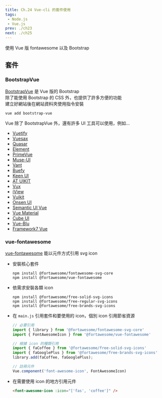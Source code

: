 ```yaml
--- 
title: Ch.24 Vue-cli 的套件使用
tags:
 - Node.js
 - Vue.js
prev: ./ch23
next: ./ch25
---
```

使用 Vue 版 fontawesome 以及 Bootstrap
<!-- more -->

## 套件
### BootstrapVue
[BootstrapVue](https://bootstrap-vue.js.org/) 是 Vue 版的 Bootstrap  
除了能使用 Bootstrap 的 CSS 外，也提供了許多方便的功能  
建立好網站後在網站資料夾使用指令安裝  
```
vue add bootstrap-vue
```

Vue 除了 BootstrapVue 外，還有許多 UI 工具可以使用，例如...
- [Vuetify](https://vuetifyjs.com/zh-Hans/)
- [Vuesax](https://vuesax.com/)
- [Quasar](https://quasar.dev/)
- [Element](https://element.eleme.io/#/zh-CN)
- [PrimeVue](https://www.primefaces.org/primevue/)
- [Muse-UI](https://muse-ui.org/#/zh-CN)
- [Vant](https://youzan.github.io/vant/#/zh-CN/)
- [Buefy](https://buefy.org/)
- [Keen UI](https://josephuspaye.github.io/Keen-UI/#/ui-alert)
- [AT UIKIT](https://at-ui.github.io/at-ui/#/zh)
- [Vux](https://vux.li/)
- [iView](http://iview.talkingdata.com/#/)
- [Vuikit](https://vuikit.js.org/)
- [Onsen UI](https://onsen.io/)
- [Semantic UI Vue](https://semantic-ui-vue.github.io/#/)
- [Vue Material](https://vuematerial.io/)
- [Cube UI](https://didi.github.io/cube-ui/#/zh-CN)
- [Vue-Blu](https://chenz24.github.io/vue-blu/#/)
- [Framework7 Vue](https://framework7.io/vue/)

### vue-fontawesome
[vue-fontawesome](https://github.com/FortAwesome/vue-fontawesome) 能以元件方式引用 svg icon  
- 安裝核心套件
  ```
  npm install @fortawesome/fontawesome-svg-core 
  npm install @fortawesome/vue-fontawesome
  ```
- 依需求安裝各類 icon
  ```
  npm install @fortawesome/free-solid-svg-icons
  npm install @fortawesome/free-regular-svg-icons
  npm install @fortawesome/free-brands-svg-icons
  ```
- 在 `main.js` 引用套件和要使用的 icon，個別 icon 引用節省資源
  ```js
  // 必要引用
  import { library } from '@fortawesome/fontawesome-svg-core'
  import { FontAwesomeIcon } from '@fortawesome/vue-fontawesome'

  // 根據 icon 的種類引用
  import { faCoffee } from '@fortawesome/free-solid-svg-icons'
  import { faGooglePlus } from '@fortawesome/free-brands-svg-icons'
  library.add(faCoffee, faGooglePlus);

  // 註冊元件
  Vue.component('font-awesome-icon', FontAwesomeIcon)
  ```
- 在需要使用 icon 的地方引用元件
  ```html
  <font-awesome-icon :icon="['fas', 'coffee']" />
  ```
